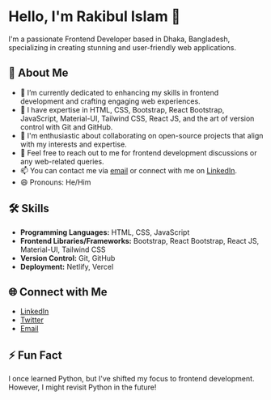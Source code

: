 # Hello, I'm Rakibul Islam 👋

I'm a passionate Frontend Developer based in Dhaka, Bangladesh, specializing in creating stunning and user-friendly web applications.

## 🚀 About Me

- 🔭 I’m currently dedicated to enhancing my skills in frontend development and crafting engaging web experiences.
- 🌱 I have expertise in HTML, CSS, Bootstrap, React Bootstrap, JavaScript, Material-UI, Tailwind CSS, React JS, and the art of version control with Git and GitHub.
- 👯 I'm enthusiastic about collaborating on open-source projects that align with my interests and expertise.
- 💬 Feel free to reach out to me for frontend development discussions or any web-related queries.
- 📫 You can contact me via [email](mailto:rjspyk5@gmail.com) or connect with me on [LinkedIn](https://www.linkedin.com/in/rakibul-islam-7859a0152).
- 😄 Pronouns: He/Him

## 🛠️ Skills

- **Programming Languages:** HTML, CSS, JavaScript
- **Frontend Libraries/Frameworks:** Bootstrap, React Bootstrap, React JS, Material-UI, Tailwind CSS
- **Version Control:** Git, GitHub
- **Deployment:** Netlify, Vercel


## 🌐 Connect with Me

- [LinkedIn](https://www.linkedin.com/in/rakibul-islam-7859a0152)
- [Twitter](https://x.com/imrakibul9?t=yaAUBjcglWFvwl177Y-3EA&s=09)
- [Email](mailto:rjspyk5@gmail.com)

## ⚡ Fun Fact

I once learned Python, but I've shifted my focus to frontend development. However, I might revisit Python in the future!

